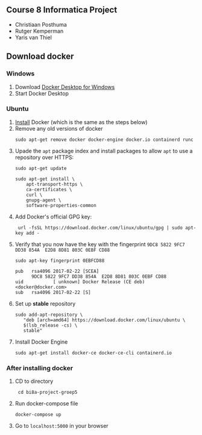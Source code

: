 ## Course 8 Informatica Project
* Christiaan Posthuma
* Rutger Kemperman
* Yaris van Thiel

## Download docker

### Windows
1.  Download [Docker Desktop for Windows](https://hub.docker.com/editions/community/docker-ce-desktop-windows/)
2. Start Docker Desktop
  
### Ubuntu
1. [Install](https://docs.docker.com/engine/install/ubuntu/) Docker (which is the same as the steps below)
1. Remove any old versions of docker 
    ```shell script
    sudo apt-get remove docker docker-engine docker.io containerd runc
    ```
2. Upade the ```apt``` package index and install packages to allow ```apt``` to use a repository over HTTPS:
    ```shell script
    sudo apt-get update
    
    sudo apt-get install \
        apt-transport-https \
        ca-certificates \
        curl \
        gnupg-agent \
        software-properties-common
    ```
3. Add Docker's official GPG key:
    ```shell script
     url -fsSL https://download.docker.com/linux/ubuntu/gpg | sudo apt-key add -
    ```
4. Verify that you now have the key with the fingerprint ```9DC8 5822 9FC7 DD38 854A  E2D8 8D81 803C 0EBF CD88```
    ```shell script
    sudo apt-key fingerprint 0EBFCD88
    
    pub   rsa4096 2017-02-22 [SCEA]
          9DC8 5822 9FC7 DD38 854A  E2D8 8D81 803C 0EBF CD88
    uid           [ unknown] Docker Release (CE deb) <docker@docker.com>
    sub   rsa4096 2017-02-22 [S]
    ```
 5. Set up **stable** repository
    ```shell script
    sudo add-apt-repository \
       "deb [arch=amd64] https://download.docker.com/linux/ubuntu \
       $(lsb_release -cs) \
       stable" 
    ``` 
6. Install Docker Engine
    ```shell script
    sudo apt-get install docker-ce docker-ce-cli containerd.io
   ```

### After installing docker
1. CD to directory 
    ```shell script
     cd bi8a-project-groep5
    ```
2. Run docker-compose file
    ```shell script
    docker-compose up
   ```
3. Go to ```localhost:5000``` in your browser